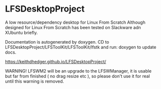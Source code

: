 # LFSDesktopProject
A low resource/dependency desktop for Linux From Scratch
Although designed for Linux From Scratch has been tested on Slackware adn XUbuntu briefly.

Documentation is autogenerated by doxygen.
CD to LFSDesktopProject/LFSToolKit/LFSToolKit/lfstk and run:
doxygen
to update docs.

https://keithdhedger.github.io/LFSDesktopProject/

WARNING!
LFSWM2 will be an upgrade to the LFSWManager, it is usable but far from finished ( no drag resize etc ), so please don't use it for real until this warning is removed.